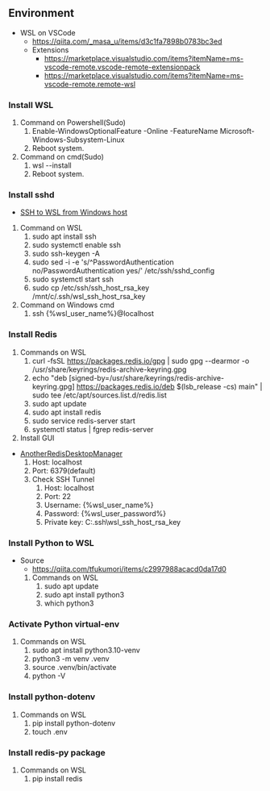## Environment
- WSL on VSCode
	- https://qiita.com/_masa_u/items/d3c1fa7898b0783bc3ed
	- Extensions
		- https://marketplace.visualstudio.com/items?itemName=ms-vscode-remote.vscode-remote-extensionpack
		- https://marketplace.visualstudio.com/items?itemName=ms-vscode-remote.remote-wsl

### Install WSL
1. Command on Powershell(Sudo)
	1. Enable-WindowsOptionalFeature -Online -FeatureName Microsoft-Windows-Subsystem-Linux
	2. Reboot system.
2. Command on cmd(Sudo)
	1. wsl --install
	2. Reboot system.

### Install sshd
- [SSH to WSL from Windows host](https://tech-lab.sios.jp/archives/33655)
1. Command on WSL
	1. sudo apt install ssh
	2. sudo systemctl enable ssh
	3. sudo ssh-keygen -A
	4. sudo sed -i -e 's/^PasswordAuthentication no/PasswordAuthentication yes/' /etc/ssh/sshd_config
	5. sudo systemctl start ssh
	6. sudo cp /etc/ssh/ssh_host_rsa_key /mnt/c/.ssh/wsl_ssh_host_rsa_key
2. Command on Windows cmd
	1. ssh {%wsl_user_name%}@localhost

### Install Redis
1. Commands on WSL
	1. curl -fsSL https://packages.redis.io/gpg | sudo gpg --dearmor -o /usr/share/keyrings/redis-archive-keyring.gpg
	2. echo "deb [signed-by=/usr/share/keyrings/redis-archive-keyring.gpg] https://packages.redis.io/deb $(lsb_release -cs) main" | sudo tee /etc/apt/sources.list.d/redis.list
	3. sudo apt update
	4. sudo apt install redis
	5. sudo service redis-server start
	6. systemctl status | fgrep redis-server
2. Install GUI
- [AnotherRedisDesktopManager](https://github.com/qishibo/AnotherRedisDesktopManager/releases)
	1. Host: localhost
	2. Port: 6379(default)
	3. Check SSH Tunnel
		1. Host: localhost
		2. Port: 22
		3. Username: {%wsl_user_name%}
		4. Password: {%wsl_user_password%}
		5. Private key: C:\.ssh\wsl_ssh_host_rsa_key

### Install Python to WSL
- Source
	- https://qiita.com/tfukumori/items/c2997988acacd0da17d0
	1. Commands on WSL
		1. sudo apt update
		2. sudo apt install python3
		3. which python3

### Activate Python virtual-env
1. Commands on WSL
	1. sudo apt install python3.10-venv
	2. python3 -m venv .venv
	3. source .venv/bin/activate
	4. python -V

### Install python-dotenv
1. Commands on WSL
	1. pip install python-dotenv
	2. touch .env

### Install redis-py package
1. Commands on WSL
	1. pip install redis
